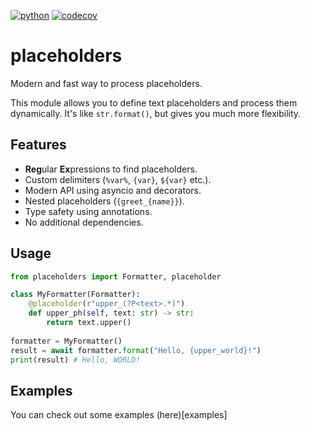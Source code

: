 [![python](https://img.shields.io/badge/python-3.10+-blue)](https://www.python.org/downloads)
[![codecov](https://codecov.io/gh/eeemoon/placeholders/graph/badge.svg?token=4CGDOZ7ADZ)](https://codecov.io/gh/eeemoon/placeholders)

# placeholders
Modern and fast way to process placeholders.

This module allows you to define text placeholders and process them dynamically. It's like `str.format()`, but gives you much more flexibility.

## Features
- **Reg**ular **Ex**pressions to find placeholders.
- Custom delimiters (`%var%`, `{var}`, `${var}` etc.).
- Modern API using asyncio and decorators.
- Nested placeholders (`{greet_{name}}`).
- Type safety using annotations.
- No additional dependencies.

## Usage
```python
from placeholders import Formatter, placeholder

class MyFormatter(Formatter):
    @placeholder(r"upper_(?P<text>.*)")
    def upper_ph(self, text: str) -> str:
        return text.upper()
    
formatter = MyFormatter()
result = await formatter.format("Hello, {upper_world}!")
print(result) # Hello, WORLD!
```

## Examples
You can check out some examples (here)[examples]